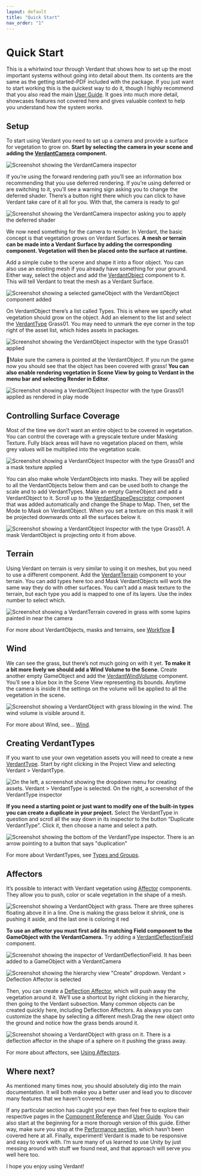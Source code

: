 ```yaml
---
layout: default
title: "Quick Start"
nav_order: "1"
---
```


# Quick Start

This is a whirlwind tour through Verdant that shows how to set up the most important systems without going into detail about them. Its contents are the same as the getting started-PDF included with the package. If you just want to start working this is the quickest way to do it, though I highly recommend that you also read the main [User Guide](UserGuide.html). It goes into much more detail, showcases features not covered here and gives valuable context to help you understand how the system works.

## Setup

To start using Verdant you need to set up a camera and provide a surface for vegetation to grow on. **Start by selecting the camera in your scene and adding the [VerdantCamera](ComponentReference/VerdantCamera.html) component.**

![Screenshot showing the VerdantCamera inspector](Media_GettingStarted/VerdantCameraInspectorUseDeferred.png "The VerdantCamera inspector")

If you’re using the forward rendering path you’ll see an information box recommending that you use deferred rendering. If you’re using deferred or are switching to it, you’ll see a warning sign asking you to change the deferred shader. There’s a button right there which you can click to have Verdant take care of it all for you. With that, the camera is ready to go!

![Screenshot showing the VerdantCamera inspector asking you to apply the deferred shader](Media_GettingStarted/VerdantCameraInspectorDeferredShaderApply.png "The VerdantCamera inspector prompting the deferred shader to be swapped")

We now need something for the camera to render. In Verdant, the basic concept is that vegetation grows on Verdant Surfaces. **A mesh or terrain can be made into a Verdant Surface by adding the corresponding component. Vegetation will then be placed onto the surface at runtime.**

Add a simple cube to the scene and shape it into a floor object. You can also use an existing mesh if you already have something for your ground. Either way, select the object and add the [VerdantObject](ComponentReference/VerdantObject.html) component to it. This will tell Verdant to treat the mesh as a Verdant Surface.

![Screenshot showing a selected gameObject with the VerdantObject component added](Media_GettingStarted/VerdantObjectComponentAdded.png "A GameObject with VerdantObject")

On VerdantObject there’s a list called Types. This is where we specify what vegetation should grow on the object. Add an element to the list and select the [VerdantType](ComponentReference/DataTypes/VerdantType.html) Grass01. You may need to unmark the eye corner in the top right of the asset list, which hides assets in packages.

![Screenshot showing the VerdantObject inspector with the type Grass01 applied](Media_GettingStarted/VerdantObjectInspectorWithType.png "The VerdantObject inspector")

Make sure the camera is pointed at the VerdantObject. If you run the game now you should see that the object has been covered with grass! **You can also enable rendering vegetation in Scene View by going to Verdant in the menu bar and selecting Render in Editor**.

![Screenshot showing a VerdantObject Inspector with the type Grass01 applied as rendered in play mode](Media_GettingStarted/VerdantObjectFromCameraView.png "A VerdantObject with grass01 on it")

## Controlling Surface Coverage

Most of the time we don’t want an entire object to be covered in vegetation. You can control the coverage with a greyscale texture under Masking Texture. Fully black areas will have no vegetation placed on them, while grey values will be multiplied into the vegetation scale.

![Screenshot showing a VerdantObject Inspector with the type Grass01 and a mask texture applied](Media_GettingStarted/VerdantObjectWithMaskTexture.png "A VerdantObject with a mask texture")

You can also make whole VerdantObjects into masks. They will be applied to all the VerdantObjects below them and can be used both to change the scale and to add VerdantTypes. Make an empty GameObject and add a VerdantObject to it. Scroll up to the [VerdantShapeDescriptor](ComponentReference/VerdantShapeDescriptor.html) component that was added automatically and change the Shape to Map. Then, set the Mode to Mask on VerdantObject. When you set a texture on this mask it will be projected downwards onto all the surfaces below it.

![Screenshot showing a VerdantObject Inspector with the type Grass01. A mask VerdantObject is projecting onto it from above.](Media_GettingStarted/VerdantObjectWithMaskObject.png "A VerdantObject being influenced by a mask VerdantObject")

## Terrain

Using Verdant on terrain is very similar to using it on meshes, but you need to use a different component. Add the [VerdantTerrain](ComponentReference/VerdantTerrain.html) component to your terrain. You can add types here too and Mask VerdantObjects will work the same way they do with other surfaces. You can’t add a mask texture to the terrain, but each type you add is mapped to one of its layers. Use the index number to select which. 

![Screenshot showing a VerdantTerrain covered in grass with some lupins painted in near the camera](Media_GettingStarted/VerdantTerrainPainted.png "A VerdantTerrain with two types")

For more about VerdantObjects, masks and terrains, see [Workflow](UserGuide/Workflow.html).

## Wind

We can see the grass, but there’s not much going on with it yet. **To make it a bit more lively we should add a Wind Volume to the Scene.** Create another empty GameObject and add the [VerdantWindVolume](ComponentReference/VerdantWindVolume.html) component. You’ll see a blue box in the Scene View representing its bounds. Anytime the camera is inside it the settings on the volume will be applied to all the vegetation in the scene. 

![Screenshot showing a VerdantObject with grass blowing in the wind. The wind volume is visible around it.](Media_GettingStarted/VerdantObjectWithWindVolumeAndEditor.png "A VerdantObject with grass affected by wind")


For more about Wind, see… [Wind](UserGuide/Wind.html).

## Creating VerdantTypes

If you want to use your own vegetation assets you will need to create a new [VerdantType](ComponentReference/DataTypes/VerdantType.html). Start by right clicking in the Project View and selecting Verdant > VerdantType.

![On the left, a screenshot showing the dropdown menu for creating assets. Verdant > VerdantType is selected. On the right, a screenshot of the VerdantType inspector](Media_GettingStarted/VerdantTypeCreateDropdown.png "VerdantType creation")

**If you need a starting point or just want to modify one of the built-in types you can create a duplicate in your project.** Select the VerdantType in question and scroll all the way down in its inspector to the button “Duplicate VerdantType”. Click it, then choose a name and select a path.

![Screenshot showing the bottom of the VerdantType inspector. There is an arrow pointing to a button that says "duplication"](Media_GettingStarted/VerdantTypeDuplicateButton.png "VerdantType duplication button")

For more about VerdantTypes, see [Types and Groups](UserGuide/TypesAndGroups.html).

## Affectors

It’s possible to interact with Verdant vegetation using [Affector](ComponentReference/Affectors.html) components. They allow you to push, color or scale vegetation in the shape of a mesh. 

![Screenshot showing a VerdantObject with grass. There are three spheres floating above it in a line. One is making the grass below it shrink, one is pushing it aside, and the last one is coloring it red](Media_GettingStarted/VerdantObjectWithAffectors.png "VerdantObject with affectors")

**To use an affector you must first add its matching Field component to the GameObject with the VerdantCamera.** Try adding a [VerdantDeflectionField](ComponentReference/Fields/VerdantDeflectionField.html) component.

![Screenshot showing the inspector of VerdantDeflectionField. It has been added to a GameObject with a VerdantCamera](Media_GettingStarted/VerdantDeflectionFieldInspector.png "VerdantDeflectionField inspector")

![Screenshot showing the hierarchy view "Create" dropdown. Verdant > Deflection Affector is selected](Media_GettingStarted/VerdantDeflectionAffectorCreateDropdown.png "VerdantDeflectionAffector creation")

Then, you can create a [Deflection Affector](ComponentReference/Affectors/VerdantDeflectionAffector.html), which will push away the vegetation around it. We’ll use a shortcut by right clicking in the hierarchy, then going to the Verdant subsection. Many common objects can be created quickly here, including Deflection Affectors. As always you can customize the shape by selecting a different mesh.Drag the new object onto the ground and notice how the grass bends around it.

![Screenshot showing a VerdantObject with grass on it. There is a deflection affector in the shape of a sphere on it pushing the grass away.](Media_GettingStarted/VerdantDeflectionAffectorOnVerdantObject.png "VerdantDeflectionAffector in action")

For more about affectors, see [Using Affectors](UserGuide/UsingAffectors.html).

## Where next?

As mentioned many times now, you should absolutely dig into the main documentation. It will both make you a better user and lead you to discover many features that we haven’t covered here.

If any particular section has caught your eye then feel free to explore their respective pages in the [Component Reference](ComponentReference.html) and [User Guide](UserGuide.html). You can also start at the beginning for a more thorough version of this guide. Either way, make sure you stop at the [Performance section](UserGuide/Performance.html), which hasn’t been covered here at all. Finally, experiment! Verdant is made to be responsive and easy to work with. I’m sure many of us learned to use Unity by just messing around with stuff we found neat, and that approach will serve you well here too. 

I hope you enjoy using Verdant!